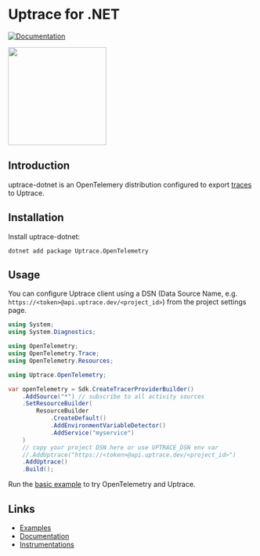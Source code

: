 # Uptrace for .NET

[![Documentation](https://img.shields.io/badge/uptrace-documentation-informational)](https://docs.uptrace.dev/guide/dotnet.html)

<a href="https://docs.uptrace.dev/guide/dotnet.html">
  <img src="https://docs.uptrace.dev/devicon/dot-net-original.svg" height="200px" />
</a>

## Introduction

uptrace-dotnet is an OpenTelemery distribution configured to export
[traces](https://opentelemetry.uptrace.dev/guide/distributed-tracing.html) to Uptrace.

## Installation

Install uptrace-dotnet:

```shell
dotnet add package Uptrace.OpenTelemetry
```

## Usage

You can configure Uptrace client using a DSN (Data Source Name, e.g.
`https://<token>@api.uptrace.dev/<project_id>`) from the project settings page.

```cs
using System;
using System.Diagnostics;

using OpenTelemetry;
using OpenTelemetry.Trace;
using OpenTelemetry.Resources;

using Uptrace.OpenTelemetry;

var openTelemetry = Sdk.CreateTracerProviderBuilder()
    .AddSource("*") // subscribe to all activity sources
    .SetResourceBuilder(
        ResourceBuilder
            .CreateDefault()
            .AddEnvironmentVariableDetector()
            .AddService("myservice")
    )
    // copy your project DSN here or use UPTRACE_DSN env var
    //.AddUptrace("https://<token>@api.uptrace.dev/<project_id>")
    .AddUptrace()
    .Build();
```

Run the [basic example](example/basic) to try OpenTelemetry and Uptrace.

## Links

- [Examples](example)
- [Documentation](https://docs.uptrace.dev/guide/dotnet.html)
- [Instrumentations](https://opentelemetry.uptrace.dev/instrumentations.html?lang=dotnet)
